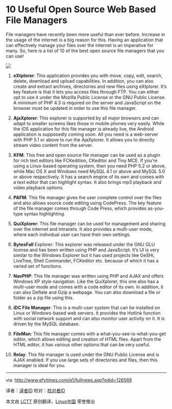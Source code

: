 10 Useful Open Source Web Based File Managers
================================================================================
File managers have recently been more useful than ever before. Increase in the usage of the internet is a big reason for this. Having an application that can effectively manage your files over the internet is an imperative for many. So, here is a list of 10 of the best open source file managers that you can use!

![](http://www.efytimes.com/admin/useradmin/photo/xBds51300PM1102014.jpg)

1. **eXtplorer**: This application provides you with move, copy, edit, search, delete, download and upload capabilities. In addition, you can also create and extract archives, directories and new files using eXtplorer. It’s key feature is that it lets you access files through FTP. You can either opt to use it under the Mozilla Public License or the GNU Public License. A minimum of PHP 4.3 is required on the server and JavaScript on the browser must be updated in order to use this file manager.

2. **AjaXplorer**: This explorer is supported by all major browsers and can adapt to smaller screens likes those in mobile phones very easily. While the iOS application for this file manager is already live, the Android application is supposedly coming soon. All you need is a web-server with PHP 5.1 or above to run the AjaXplorer. It allows you to directly stream video content from the server.

3. **KFM**: This free and open source file manager can be used as a plugin for rich text editors like FCKedition, CKeditor and Tiny MCE. If you’re using a Linux-based operating system, then you need PHP 5.2 or above, while Mac OS X and Windows need MySQL 4.1 or above and MySQL 5.0 or above respectively. It has a search engine of its own and comes with a text editor that can highlight syntax. It also brings mp3 playback and video playback options.

4. **PAFM**: This file manager gives the user complete control over the files and also allows source code editing using CodePress. The key feature of the file manager comes through Code Press, which provides as-you-type syntax highlighting.

5. **QuiXplorer**: This file manager can be used for management and sharing over the internet and intranets. It also provides a multi-user mode, where each individual user can have their own settings.

6. **BytesFall** Explorer: This explorer was released under the GNU GLU license and has been written using PHP and JavaScript. It’s UI is very similar to the Windows Explorer but it has used projects like GeSHi, LiveTree, Shell Commander, FCKeditor etc. because of which it has a varied set of functions.

7. **NavPHP**: This file manager was written using PHP and AJAX and offers Windows XP style navigation. Like the QuiXplorer, this one also has a multi-user mode and comes with a code editor of its own. In addition, it can also Deflate and Gzip a webpage. You can also download a file or folder as a zip file using this.

8. **iDC File Manager**: This is a multi-user system that can be installed on Linux or Windows-based web servers. It provides the Hotlink function with social network support and can also monitor user activity on it. It is driven by the MySQL database.

9. **FileMan**: This file manager comes with a what-you-see-is-what-you-get editor, which allows editing and creation of HTML files. Apart from the HTML editor, it has various other options that can be very useful.

10. **Relay**: This file manager is used under the GNU Public License and is AJAX enabled. If you use large sets of directories and files, then this manager is ideal for you. 

--------------------------------------------------------------------------------

via: http://www.efytimes.com/e1/fullnews.asp?edid=126569

译者：[译者ID](https://github.com/译者ID) 校对：[校对者ID](https://github.com/校对者ID)

本文由 [LCTT](https://github.com/LCTT/TranslateProject) 原创翻译，[Linux中国](http://linux.cn/) 荣誉推出